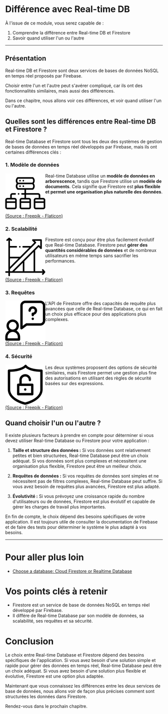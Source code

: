 # Différence avec Real-time DB

À l'issue de ce module, vous serez capable de :

1. Comprendre la différence entre Real-time DB et Firestore
2. Savoir quand utiliser l'un ou l'autre

---

## Présentation

Real-time DB et Firestore sont deux services de bases de données NoSQL en temps réel proposés par Firebase.

Choisir entre l'un et l'autre peut s'avérer compliqué, car ils ont des fonctionnalités similaires, mais aussi des différences.

Dans ce chapitre, nous allons voir ces différences, et voir quand utiliser l'un ou l'autre.

## Quelles sont les différences entre Real-time DB et Firestore ?

Real-time Database et Firestore sont tous les deux des systèmes de gestion de bases de données en temps réel développés par Firebase, mais ils ont certaines différences clés :

### 1. Modèle de données

<img src="./images/data-model.png" alt="Modèle de données" width="128" align="left" />

Real-time Database utilise un **modèle de données en arborescence**, tandis que Firestore utilise un **modèle de documents**. Cela signifie que Firestore est **plus flexible et permet une organisation plus naturelle des données**.

<a href="https://www.flaticon.com/free-icons/data-flow" target="_blank" style="display: block; clear: both;">(Source : Freepik - Flaticon)</a>

### 2. Scalabilité

<img src="./images/scalability.png" alt="Scalabilité" width="128" align="left" />

Firestore est conçu pour être plus facilement évolutif que Real-time Database. Firestore peut **gérer des quantités considérables de données** et de nombreux utilisateurs en même temps sans sacrifier les performances.

<a href="https://www.flaticon.com/free-icons/scalability" target="_blank" style="display: block; clear: both;">(Source : Freepik - Flaticon)</a>

### 3. Requêtes

<img src="./images/requests.png" alt="Requêtes" width="128" align="left" />

L'API de Firestore offre des capacités de requête plus avancées que celle de Real-time Database, ce qui en fait un choix plus efficace pour des applications plus complexes.

<a href="https://www.flaticon.com/free-icons/request" target="_blank" style="display: block; clear: both;">(Source : Freepik - Flaticon)</a>

### 4. Sécurité

<img src="./images/security.png" alt="Sécurité" width="128" align="left" />

Les deux systèmes proposent des options de sécurité similaires, mais Firestore permet une gestion plus fine des autorisations en utilisant des règles de sécurité basées sur des expressions.

<a href="https://www.flaticon.com/fr/icones-gratuites/la-cyber-securite" target="_blank" style="display: block; clear: both;">(Source : Freepik - Flaticon)</a>


## Quand choisir l'un ou l'autre ?

Il existe plusieurs facteurs à prendre en compte pour déterminer si vous devez utiliser Real-time Database ou Firestore pour votre application :

1. **Taille et structure des données :** Si vos données sont relativement petites et bien structurées, Real-time Database peut être un choix adéquat. Si vos données sont plus complexes et nécessitent une organisation plus flexible, Firestore peut être un meilleur choix.

2. **Requêtes de données :** Si vos requêtes de données sont simples et ne nécessitent pas de filtres complexes, Real-time Database peut suffire. Si vous avez besoin de requêtes plus avancées, Firestore est plus adapté.

3. **Évolutivité :** Si vous prévoyez une croissance rapide du nombre d'utilisateurs ou de données, Firestore est plus évolutif et capable de gérer les charges de travail plus importantes.

En fin de compte, le choix dépend des besoins spécifiques de votre application. Il est toujours utile de consulter la documentation de Firebase et de faire des tests pour déterminer le système le plus adapté à vos besoins.

---

# Pour aller plus loin

- [Choose a database: Cloud Firestore or Realtime Database](https://firebase.google.com/docs/firestore/rtdb-vs-firestore?authuser=0)

# Vos points clés à retenir

- Firestore est un service de base de données NoSQL en temps réel développé par Firebase.
- Il différe de Real-time Database par son modèle de données, sa scalabilité, ses requêtes et sa sécurité.

# Conclusion

Le choix entre Real-time Database et Firestore dépend des besoins spécifiques de l'application. Si vous avez besoin d'une solution simple et rapide pour gérer des données en temps réel, Real-time Database peut être un choix adéquat. Si vous avez besoin d'une solution plus flexible et évolutive, Firestore est une option plus adaptée.

Maintenant que vous connaissez les différences entre les deux services de base de données, nous allons voir de façon plus précises comment sont structurées les données dans Firestore.

Rendez-vous dans le prochain chapitre.